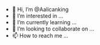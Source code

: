 - 👋 Hi, I’m @Aalicanking
- 👀 I’m interested in ...
- 🌱 I’m currently learning ...
- 💞️ I’m looking to collaborate on ...
- 📫 How to reach me ...

<!---
Aalicanking/Aalicanking is a ✨ special ✨ repository because its `README.md` (this file) appears on your GitHub profile.
You can click the Preview link to take a look at your changes.
--->
